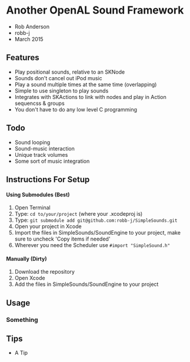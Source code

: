 # Another OpenAL Sound Framework
- Rob Anderson
- robb-j
- March 2015

## Features
- Play positional sounds, relative to an SKNode
- Sounds don't cancel out iPod music
- Play a sound multiple times at the same time (overlapping)
- Simple to use singleton to play sounds
- Integrates with SKActions to link with nodes and play in Action sequencss & groups
- You don't have to do any low level C programming

## Todo
- Sound looping
- Sound-music interaction 
- Unique track volumes
- Some sort of music integration


## Instructions For Setup
#### Using Submodules (Best)
1. Open Terminal
2. Type: `cd to/your/project` (where your .xcodeproj is)
3. Type: `git submodule add git@github.com:robb-j/SimpleSounds.git`
4. Open your project in Xcode
5. Import the files in SimpleSounds/SoundEngine to your project, make sure to uncheck 'Copy items if needed'
6. Wherever you need the Scheduler use `#import "SimpleSound.h"`

#### Manually (Dirty)
1. Download the repository
2. Open Xcode
3. Add the files in SimpleSounds/SoundEngine to your project


## Usage
### Something


## Tips
- A Tip
